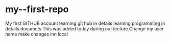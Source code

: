 # my--first-repo
My first GITHUB account
learning git hub in details
learning programming in details
documets
This was added today during our lecture
Change my user name
make changes inn local

